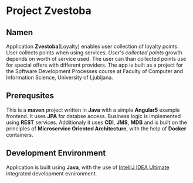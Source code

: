 # Project Zvestoba
## Namen
Application **Zvestoba**(Loyalty) enables user collection of loyalty points. User collects points when using services. *User's collected
points* growth depends on worth of service used. The user can than collected points use for special offers with different providers.
The app is built as a project for the Software Development Processes course at Faculty of Computer and Information Science, University of Ljubljana.
## Prerequsites
This is a **maven** project written in **Java** with a simple **Angular5** example frontend. It uses **JPA** for databse access.
Business logic is implemented using **REST** services. Additionaly it uses **CDI**, **JMS**, **MDB** and is built on the principles of **Microservice Oriented Architecture**, 
with the help of **Docker** containers.
## Development Environment
Application is built using **Java**, with the use of [IntelliJ IDEA Ultimate](https://www.jetbrains.com/idea/) integrated development evnironment.